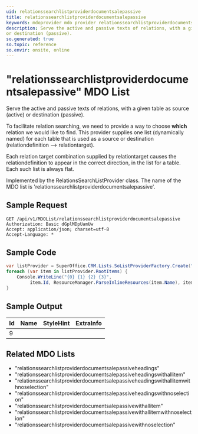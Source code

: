 ```yaml
---
uid: relationssearchlistproviderdocumentsalepassive
title: relationssearchlistproviderdocumentsalepassive
keywords: mdoprovider mdo provider relationssearchlistproviderdocumentsalepassive
description: Serve the active and passive texts of relations, with a given table as source (active)
or destination (passive).
so.generated: true
so.topic: reference
so.envir: onsite, online
---
```


# "relationssearchlistproviderdocumentsalepassive" MDO List
Serve the active and passive texts of relations, with a given table as source (active)
or destination (passive).

To facilitate relation searching, we need to provide a way to choose <b>which</b> relation we
would like to find. This provider supplies one list (dynamically named) for each table that
is used as a source or destination (relationdefinition --&gt; relationtarget).

Each relation target combination supplied by relationtarget causes the relationdefinition to
appear in the correct direction, in the list for a table. Each such list is always flat.

Implemented by the <see cref="T:SuperOffice.CRM.Lists.RelationsSearchListProvider">RelationsSearchListProvider</see> class.
The name of the MDO list is 'relationssearchlistproviderdocumentsalepassive'.




## Sample Request

```http!
GET /api/v1/MDOList/relationssearchlistproviderdocumentsalepassive
Authorization: Basic dGplMDpUamUw
Accept: application/json; charset=utf-8
Accept-Language: *

```

## Sample Code
```cs
var listProvider = SuperOffice.CRM.Lists.SoListProviderFactory.Create("relationssearchlistproviderdocumentsalepassive", forceFlatList: true);
foreach (var item in listProvider.RootItems) {
    Console.WriteLine("{0} {1} {2} {3}", 
         item.Id, ResourceManager.ParseInlineResources(item.Name), item.StyleHint, item.ExtraInfo);
}
```

## Sample Output

|Id   | Name  |StyleHint|ExtraInfo |
| --- | ----- | ------- | -------- |
|9||||


## Related MDO Lists

* "relationssearchlistproviderdocumentsalepassiveheadings"
* "relationssearchlistproviderdocumentsalepassiveheadingswithallitem"
* "relationssearchlistproviderdocumentsalepassiveheadingswithallitemwithnoselection"
* "relationssearchlistproviderdocumentsalepassiveheadingswithnoselection"
* "relationssearchlistproviderdocumentsalepassivewithallitem"
* "relationssearchlistproviderdocumentsalepassivewithallitemwithnoselection"
* "relationssearchlistproviderdocumentsalepassivewithnoselection"
